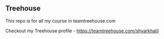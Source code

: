 ## Treehouse
This repo is for all my course in teamtreehouse.com

Checkout my Treehouse profile - https://teamtreehouse.com/shyarkhalil
 
